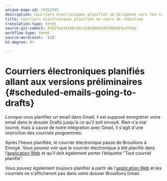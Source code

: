 ```yaml
---
unique-page-id: 14352585
description: Courriers électroniques planifiés se dirigeant vers les versions préliminaires - Documents marketing - Documentation du produit
title: Courriers électroniques planifiés en cours de rédaction
translation-type: tm+mt
source-git-commit: 47b2fee7d146c3dc558d4bbb10070683f4cdfd3d
workflow-type: tm+mt
source-wordcount: '118'
ht-degree: 0%

---
```



# Courriers électroniques planifiés allant aux versions préliminaires {#scheduled-emails-going-to-drafts}

Lorsque vous planifiez un email dans Gmail, il est supposé enregistrer votre email dans le dossier Drafts jusqu&#39;à ce qu&#39;il soit envoyé. Rien n&#39;a mal tourné, mais à cause de notre intégration avec Gmail, il s&#39;agit d&#39;une restriction des courriels programmés.

Après l’heure planifiée, le courrier électronique passe de Brouillons à Envoyé. Vous pouvez voir que le courrier électronique a été planifié dans l’[application Web](http://toutapp.com/login) et qu’il doit également porter l’étiquette &quot;Tout courriel planifié&quot;.

Vous pouvez également toujours planifier à partir de l&#39;[application Web](http://toutapp.com/login) et les courriels ne s&#39;afficheront pas dans votre dossier Brouillons Gmail.
